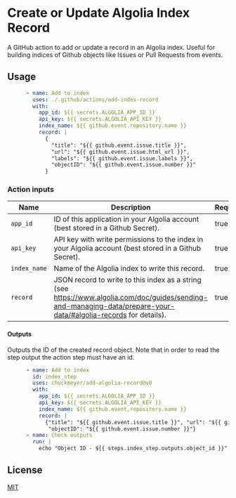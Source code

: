 # Create or Update Algolia Index Record

A GitHub action to add or update a record in an Algolia index. Useful for building indices of Github objects like Issues or Pull Requests from events.

## Usage

```yml
      - name: Add to index
        uses: ./.github/actions/add-index-record
        with:
          app_id: ${{ secrets.ALGOLIA_APP_ID }}
          api_key: ${{ secrets.ALGOLIA_API_KEY }}
          index_name: ${{ github.event.repository.name }}
          record: |
            {
              "title": "${{ github.event.issue.title }}", 
              "url": "${{ github.event.issue.html_url }}", 
              "labels": "${{ github.event.issue.labels }}",
              "objectID": "${{ github.event.issue.number }}"
            }
```

### Action inputs

| Name | Description | Required |
| --- | --- | --- |
| `app_id` | ID of this application in your Algolia account (best stored in a Github Secret). | true |
| `api_key` | API key with write permissions to the index in your Algolia account (best stored in a Github Secret). | true |
| `index_name` | Name of the Algolia index to write this record. | true |
| `record` | JSON record to write to this index as a string (see https://www.algolia.com/doc/guides/sending-and-managing-data/prepare-your-data/#algolia-records for details). | true |

#### Outputs

Outputs the ID of the created record object. Note that in order to read the step output the action step must have an id.

```yml
      - name: Add to index
        id: index_step
        uses: chuckmeyer/add-algolia-record@v0
        with:
          app_id: ${{ secrets.ALGOLIA_APP_ID }}
          api_key: ${{ secrets.ALGOLIA_API_KEY }}
          index_name: ${{ github.event.repository.name }}
          record: |
            {"title": "${{ github.event.issue.title }}", "url": "${{ github.event.issue.html_url }}", "labels": "${{ github.event.issue.labels }}",
             "objectID": "${{ github.event.issue.number }}"}
      - name: Check outputs
        run: |
          echo "Object ID - ${{ steps.index_step.outputs.object_id }}"
```

## License

[MIT](LICENSE)